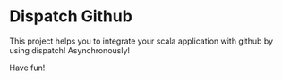 Dispatch Github 
===

This project helps you to integrate your scala application with github by using dispatch! Asynchronously!

Have fun!
